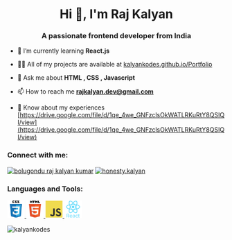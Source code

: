 <h1 align="center">Hi 👋, I'm Raj Kalyan</h1>
<h3 align="center">A passionate frontend developer from India</h3>

- 🌱 I’m currently learning **React.js**

- 👨‍💻 All of my projects are available at [kalyankodes.github.io/Portfolio](kalyankodes.github.io/Portfolio)

- 💬 Ask me about **HTML , CSS , Javascript**

- 📫 How to reach me **rajkalyan.dev@gmail.com**

- 📄 Know about my experiences [https://drive.google.com/file/d/1qe_4we_GNFzclsOkWATLRKuRtY8QSIQI/view](https://drive.google.com/file/d/1qe_4we_GNFzclsOkWATLRKuRtY8QSIQI/view)

<h3 align="left">Connect with me:</h3>
<p align="left">
<a href="https://linkedin.com/in/bolugondu raj kalyan kumar" target="blank"><img align="center" src="https://raw.githubusercontent.com/rahuldkjain/github-profile-readme-generator/master/src/images/icons/Social/linked-in-alt.svg" alt="bolugondu raj kalyan kumar" height="30" width="40" /></a>
<a href="https://instagram.com/honesty.kalyan" target="blank"><img align="center" src="https://raw.githubusercontent.com/rahuldkjain/github-profile-readme-generator/master/src/images/icons/Social/instagram.svg" alt="honesty.kalyan" height="30" width="40" /></a>
</p>

<h3 align="left">Languages and Tools:</h3>
<p align="left"> <a href="https://www.w3schools.com/css/" target="_blank" rel="noreferrer"> <img src="https://raw.githubusercontent.com/devicons/devicon/master/icons/css3/css3-original-wordmark.svg" alt="css3" width="40" height="40"/> </a> <a href="https://www.w3.org/html/" target="_blank" rel="noreferrer"> <img src="https://raw.githubusercontent.com/devicons/devicon/master/icons/html5/html5-original-wordmark.svg" alt="html5" width="40" height="40"/> </a> <a href="https://developer.mozilla.org/en-US/docs/Web/JavaScript" target="_blank" rel="noreferrer"> <img src="https://raw.githubusercontent.com/devicons/devicon/master/icons/javascript/javascript-original.svg" alt="javascript" width="40" height="40"/> </a> <a href="https://reactjs.org/" target="_blank" rel="noreferrer"> <img src="https://raw.githubusercontent.com/devicons/devicon/master/icons/react/react-original-wordmark.svg" alt="react" width="40" height="40"/> </a> </p>

<p><img align="center" src="https://github-readme-stats.vercel.app/api/top-langs?username=kalyankodes&show_icons=true&locale=en&layout=compact" alt="kalyankodes" /></p>
